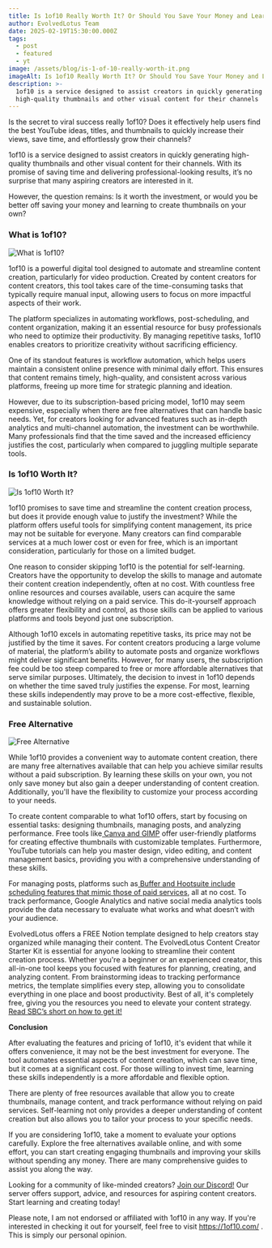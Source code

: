 ```yaml
---
title: Is 1of10 Really Worth It? Or Should You Save Your Money and Learn on Your Own?
author: EvolvedLotus Team
date: 2025-02-19T15:30:00.000Z
tags:
  - post
  - featured
  - yt
image: /assets/blog/is-1-of-10-really-worth-it.png
imageAlt: Is 1of10 Really Worth It? Or Should You Save Your Money and Learn on Your Own?
description: >-
  1of10 is a service designed to assist creators in quickly generating
  high-quality thumbnails and other visual content for their channels
---
```

Is the secret to viral success really 1of10? Does it effectively help users find the best YouTube ideas, titles, and thumbnails to quickly increase their views, save time, and effortlessly grow their channels?

1of10 is a service designed to assist creators in quickly generating high-quality thumbnails and other visual content for their channels. With its promise of saving time and delivering professional-looking results, it’s no surprise that many aspiring creators are interested in it.

However, the question remains: Is it worth the investment, or would you be better off saving your money and learning to create thumbnails on your own?

### **What is 1of10?**

![What is 1of10?](/assets/blog/what-is-1-of-10.png)

1of10 is a powerful digital tool designed to automate and streamline content creation, particularly for video production. Created by content creators for content creators, this tool takes care of the time-consuming tasks that typically require manual input, allowing users to focus on more impactful aspects of their work.

The platform specializes in automating workflows, post-scheduling, and content organization, making it an essential resource for busy professionals who need to optimize their productivity. By managing repetitive tasks, 1of10 enables creators to prioritize creativity without sacrificing efficiency.

One of its standout features is workflow automation, which helps users maintain a consistent online presence with minimal daily effort. This ensures that content remains timely, high-quality, and consistent across various platforms, freeing up more time for strategic planning and ideation.

However, due to its subscription-based pricing model, 1of10 may seem expensive, especially when there are free alternatives that can handle basic needs. Yet, for creators looking for advanced features such as in-depth analytics and multi-channel automation, the investment can be worthwhile. Many professionals find that the time saved and the increased efficiency justifies the cost, particularly when compared to juggling multiple separate tools.

### **Is 1of10 Worth It?**

![Is 1of10 Worth It?](/assets/blog/is-it-worth-it.png)

1of10 promises to save time and streamline the content creation process, but does it provide enough value to justify the investment? While the platform offers useful tools for simplifying content management, its price may not be suitable for everyone. Many creators can find comparable services at a much lower cost or even for free, which is an important consideration, particularly for those on a limited budget.

One reason to consider skipping 1of10 is the potential for self-learning. Creators have the opportunity to develop the skills to manage and automate their content creation independently, often at no cost. With countless free online resources and courses available, users can acquire the same knowledge without relying on a paid service. This do-it-yourself approach offers greater flexibility and control, as those skills can be applied to various platforms and tools beyond just one subscription.

Although 1of10 excels in automating repetitive tasks, its price may not be justified by the time it saves. For content creators producing a large volume of material, the platform’s ability to automate posts and organize workflows might deliver significant benefits. However, for many users, the subscription fee could be too steep compared to free or more affordable alternatives that serve similar purposes. Ultimately, the decision to invest in 1of10 depends on whether the time saved truly justifies the expense. For most, learning these skills independently may prove to be a more cost-effective, flexible, and sustainable solution.

### **Free Alternative**

![Free Alternative](/assets/blog/free-alternative.png)

While 1of10 provides a convenient way to automate content creation, there are many free alternatives available that can help you achieve similar results without a paid subscription. By learning these skills on your own, you not only save money but also gain a deeper understanding of content creation. Additionally, you'll have the flexibility to customize your process according to your needs.

To create content comparable to what 1of10 offers, start by focusing on essential tasks: designing thumbnails, managing posts, and analyzing performance. Free tools like[ Canva and GIMP](https://blog.evolvedlotus.com/blog/2023-11-20-boost-tiktok-visuals-top-online-resources/) offer user-friendly platforms for creating effective thumbnails with customizable templates. Furthermore, YouTube tutorials can help you master design, video editing, and content management basics, providing you with a comprehensive understanding of these skills.

For managing posts, platforms such as[ Buffer and Hootsuite include scheduling features that mimic those of paid services](https://blog.evolvedlotus.com/blog/2023-11-20-social-scheduling-mastery-harnessing-free-tools-for-online-success/), all at no cost. To track performance, Google Analytics and native social media analytics tools provide the data necessary to evaluate what works and what doesn’t with your audience.

EvolvedLotus offers a FREE Notion template designed to help creators stay organized while managing their content. The EvolvedLotus Content Creator Starter Kit is essential for anyone looking to streamline their content creation process. Whether you're a beginner or an experienced creator, this all-in-one tool keeps you focused with features for planning, creating, and analyzing content. From brainstorming ideas to tracking performance metrics, the template simplifies every step, allowing you to consolidate everything in one place and boost productivity. Best of all, it's completely free, giving you the resources you need to elevate your content strategy. [Read SBC’s short on how to get it!](https://www.quora.com/profile/StudyBuddyC-Media/EvolvedLotus-Content-Creator-Starter-Kit) 

**Conclusion**

After evaluating the features and pricing of 1of10, it's evident that while it offers convenience, it may not be the best investment for everyone. The tool automates essential aspects of content creation, which can save time, but it comes at a significant cost. For those willing to invest time, learning these skills independently is a more affordable and flexible option.

There are plenty of free resources available that allow you to create thumbnails, manage content, and track performance without relying on paid services. Self-learning not only provides a deeper understanding of content creation but also allows you to tailor your process to your specific needs.

If you are considering 1of10, take a moment to evaluate your options carefully. Explore the free alternatives available online, and with some effort, you can start creating engaging thumbnails and improving your skills without spending any money. There are many comprehensive guides to assist you along the way.

Looking for a community of like-minded creators? [Join our Discord!](https://tinyurl.com/EVLDiscord) Our server offers support, advice, and resources for aspiring content creators. Start learning and creating today!

Please note, I am not endorsed or affiliated with 1of10 in any way. If you're interested in checking it out for yourself, feel free to visit <https://1of10.com/> . This is simply our personal opinion.
